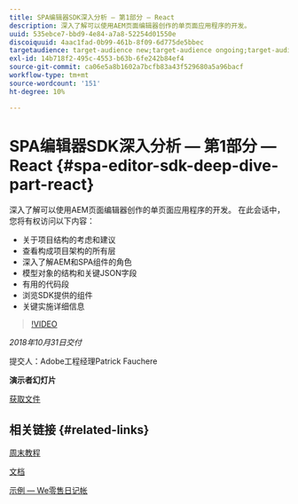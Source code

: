 ```yaml
---
title: SPA编辑器SDK深入分析 — 第1部分 — React
description: 深入了解可以使用AEM页面编辑器创作的单页面应用程序的开发。
uuid: 535ebce7-bbd9-4e84-a7a8-52254d01550e
discoiquuid: 4aac1fad-0b99-461b-8f09-6d775de5bbec
targetaudience: target-audience new;target-audience ongoing;target-audience upgrader
exl-id: 14b718f2-495c-4553-b63b-6fe242b84ef4
source-git-commit: ca06e5a8b1602a7bcfb83a43f529680a5a96bacf
workflow-type: tm+mt
source-wordcount: '151'
ht-degree: 10%

---
```


# SPA编辑器SDK深入分析 — 第1部分 — React {#spa-editor-sdk-deep-dive-part-react}

深入了解可以使用AEM页面编辑器创作的单页面应用程序的开发。 在此会话中，您将有权访问以下内容：

* 关于项目结构的考虑和建议
* 查看构成项目架构的所有层
* 深入了解AEM和SPA组件的角色
* 模型对象的结构和关键JSON字段
* 有用的代码段
* 浏览SDK提供的组件
* 关键实施详细信息

>[!VIDEO](https://video.tv.adobe.com/v/25194/?quality=9)

*2018年10月31日交付*

提交人：Adobe工程经理Patrick Fauchere

**演示者幻灯片**

[获取文件](assets/aem-gems-spa-editordeepdive-react-10312018.pdf)

## 相关链接 {#related-links}

[周末教程](https://experienceleague.adobe.com/docs/experience-manager-learn/getting-started-wknd-tutorial-develop/overview.html)

[文档](https://helpx.adobe.com/cn/experience-manager/6-4/sites/developing/using/spa-overview.html)

[示例 — We零售日记帐](https://github.com/adobe/aem-sample-we-retail-journal)

<!--
[Get back to the Overview](https://helpx.adobe.com/experience-manager/kt/eseminars/gems/aem-index.html)
-->
